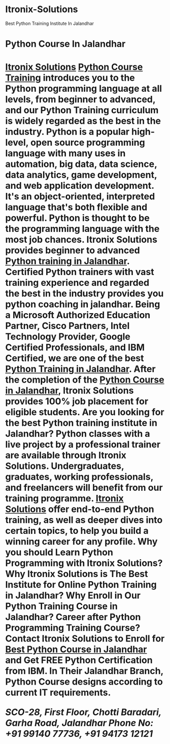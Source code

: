 # Itronix-Solutions
Best Python Training Institute In Jalandhar
<html>
  <head>
    <title>Best Python Training Institute In Jalandhar</title>
  </head>
  <body>
    <h1>Python Course In Jalandhar<h1>
      <p><a href="https://itronixsolution.com/">Itronix Solutions</a>
        <a href="https://itronixsolution.com/python-training-jalandhar/">Python Course Training</a> introduces you to the Python programming language at all levels, from beginner to advanced, and our Python Training curriculum is widely regarded as the best in the industry. Python is a popular high-level, open source programming language with many uses in automation, big data, data science, data analytics, game development, and web application development. It's an object-oriented, interpreted language that's both flexible and powerful. Python is thought to be the programming language with the most job chances. Itronix Solutions provides beginner to advanced <a href="https://itronixsolution.com/python-training-jalandhar/">Python training in Jalandhar</a>. Certified Python trainers with vast training experience and regarded the best in the industry provides you python coaching in jalandhar.
Being a Microsoft Authorized Education Partner, Cisco Partners, Intel Technology Provider, Google Certified Professionals, and IBM Certified, we are one of the best <a href="https://itronixsolution.com/python-training-jalandhar/">Python Training in Jalandhar</a>. After the completion of the <a href="https://itronixsolution.com/python-training-jalandhar/">Python Course in Jalandhar</a>, Itronix Solutions provides 100% job placement for eligible students.
Are you looking for the best Python training institute in Jalandhar? Python classes with a live project by a professional trainer are available through Itronix Solutions. Undergraduates, graduates, working professionals, and freelancers will benefit from our training programme. <a href="https://itronixsolution.com/">Itronix Solutions</a> offer end-to-end Python training, as well as deeper dives into certain topics, to help you build a winning career for any profile.
Why you should Learn Python Programming with Itronix Solutions?
Why Itronix Solutions is The Best Institute for Online Python Training in Jalandhar?
Why Enroll in Our Python Training Course in Jalandhar?
Career after Python Programming Training Course?
Contact Itronix Solutions to Enroll for <a href="https://itronixsolution.com/python-training-jalandhar/">Best Python Course in Jalandhar</a> and Get FREE Python Certification from IBM. In Their Jalandhar Branch, Python Course designs according to current IT requirements.<p/>
<address> SCO-28, First Floor, Chotti Baradari, Garha Road, Jalandhar
Phone No: +91 99140 77736, +91 94173 12121 </address>
      

